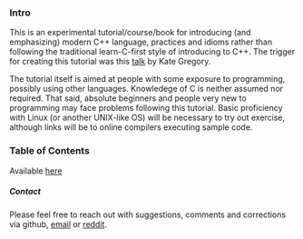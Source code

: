 ### Intro
This is an experimental tutorial/course/book for introducing (and emphasizing) modern C++ language, practices and idioms rather than following the traditional learn-C-first style of introducing to C++. The trigger for creating this tutorial was this [talk](https://www.youtube.com/watch?v=YnWhqhNdYyk) by Kate Gregory. 

The tutorial itself is aimed at people with some exposure to programming, possibly using other languages. Knowledege of C is neither assumed nor required. That said, absolute beginners and people very new to programming may face problems following this tutorial. Basic proficiency with Linux (or another UNIX-like OS) will be necessary to try out exercise, although links will be to online compilers executing sample code.

### Table of Contents

Available [here](Index.md)

##### Contact
Please feel free to reach out with suggestions, comments and corrections via github, [email](mailto:frag_o_matic@gmx.com) or [reddit](https://www.reddit.com/user/frag_o_matic/).
